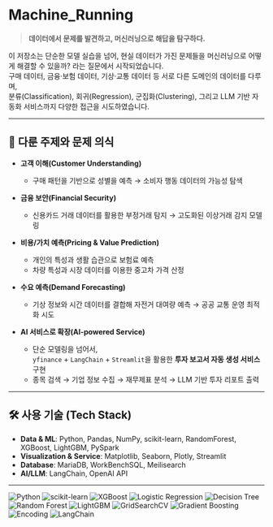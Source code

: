 # Machine_Running

> **데이터에서 문제를 발견하고, 머신러닝으로 해답을 탐구하다.**  

이 저장소는 단순한 모델 실습을 넘어, 현실 데이터가 가진 문제들을 머신러닝으로 어떻게 해결할 수 있을까? 라는 질문에서 시작되었습니다.  
구매 데이터, 금융·보험 데이터, 기상·교통 데이터 등 서로 다른 도메인의 데이터를 다루며,  
분류(Classification), 회귀(Regression), 군집화(Clustering), 그리고 LLM 기반 자동화 서비스까지 다양한 접근을 시도하였습니다.

---

## 🔎 다룬 주제와 문제 의식

- **고객 이해(Customer Understanding)**  
  - 구매 패턴을 기반으로 성별을 예측 → 소비자 행동 데이터의 가능성 탐색    

- **금융 보안(Financial Security)**  
  - 신용카드 거래 데이터를 활용한 부정거래 탐지 → 고도화된 이상거래 감지 모델링  

- **비용/가치 예측(Pricing & Value Prediction)**  
  - 개인의 특성과 생활 습관으로 보험료 예측  
  - 차량 특성과 시장 데이터를 이용한 중고차 가격 산정  

- **수요 예측(Demand Forecasting)**  
  - 기상 정보와 시간 데이터를 결합해 자전거 대여량 예측 → 공공 교통 운영 최적화 시도  

- **AI 서비스로 확장(AI-powered Service)**  
  - 단순 모델링을 넘어서,  
    `yfinance` + `LangChain` + `Streamlit`을 활용한 **투자 보고서 자동 생성 서비스** 구현  
  - 종목 검색 → 기업 정보 수집 → 재무제표 분석 → LLM 기반 투자 리포트 출력  

---

## 🛠️ 사용 기술 (Tech Stack)

- **Data & ML**: Python, Pandas, NumPy, scikit-learn, RandomForest, XGBoost, LightGBM, PySpark  
- **Visualization & Service**: Matplotlib, Seaborn, Plotly, Streamlit  
- **Database**: MariaDB, WorkBenchSQL, Meilisearch  
- **AI/LLM**: LangChain, OpenAI API  

---
![Python](https://img.shields.io/badge/Python-3.10-blue?logo=python)
![scikit-learn](https://img.shields.io/badge/scikit--learn-ML-orange?logo=scikitlearn)
![XGBoost](https://img.shields.io/badge/XGBoost-Boosting-green)
![Logistic Regression](https://img.shields.io/badge/Logistic_Regression-Model-9cf)
![Decision Tree](https://img.shields.io/badge/DecisionTree-Classifier-brightgreen)
![Random Forest](https://img.shields.io/badge/RandomForest-Ensemble-darkgreen)
![LightGBM](https://img.shields.io/badge/LightGBM-Boosting-lightgreen)
![GridSearchCV](https://img.shields.io/badge/GridSearchCV-Optimization-yellow)
![Gradient Boosting](https://img.shields.io/badge/Gradient_Boosting-ML-red)
![Encoding](https://img.shields.io/badge/Encoding-OneHot%20%7C%20Label-lightgrey)
![LangChain](https://img.shields.io/badge/LangChain-LLM-yellowgreen)

